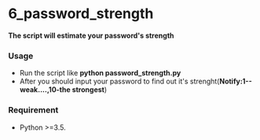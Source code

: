 # 6_password_strength


**The script will estimate your password's strength**

### Usage


- Run the script like **python password_strength.py**
- After you should input your password to find out it's strenght(**Notify:1--weak....,10-the strongest**)


### Requirement


- Python >=3.5.

